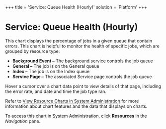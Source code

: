 +++
title = 'Service: Queue Health (Hourly)'
solution = 'Platform'
+++

# Service: Queue Health (Hourly)

This chart displays the percentage of jobs in a given queue that contain
errors. This chart is helpful to monitor the health of specific jobs,
which are grouped by resource type:

  - **Background Event –** The background service controls the job queue
  - **General –** The job is on the General queue
  - **Index –** The job is on the Index queue
  - **Service Page –** The associated Service page controls the job
    queue

Hover a cursor over a chart data point to view details of that page,
including the error rate, and date and time the job type ran.

Refer to [View Resource Charts in System
Administration](../Use_Cases/View_Resource_Charts_in_SystemAdmin.htm)
for more information about chart features and the data that displays on
charts.

To access this chart in System Administration, click **Resources** in
the *Navigation* pane.
